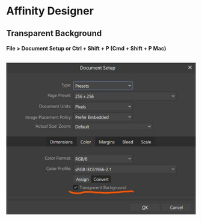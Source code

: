 # Affinity Designer
## Transparent Background
#### File > Document Setup or Ctrl + Shift + P (Cmd + Shift + P Mac)

![](/AffinityDesigner/AD_TransparentBG.jpg)
- 